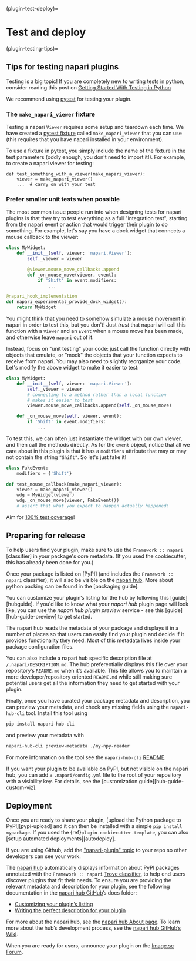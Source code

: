 (plugin-test-deploy)=
# Test and deploy

(plugin-testing-tips)=
## Tips for testing napari plugins

Testing is a big topic!  If you are completely new to writing tests in python,
consider reading this post on [Getting Started With Testing in
Python](https://realpython.com/python-testing/)

We recommend using [pytest](https://docs.pytest.org/en/6.2.x/getting-started.html)
for testing your plugin.

### The `make_napari_viewer` fixture

Testing a napari `Viewer` requires some setup and teardown each time.  We
have created a [pytest fixture](https://docs.pytest.org/en/6.2.x/fixture.html)
called `make_napari_viewer` that you can use
(this requires that you have napari installed in your environment).

To use a fixture in pytest, you simply include the name of the fixture in the
test parameters (oddly enough, you don't need to import it!).  For example,
to create a napari viewer for testing:

```
def test_something_with_a_viewer(make_napari_viewer):
    viewer = make_napari_viewer()
    ...  # carry on with your test
```

### Prefer smaller unit tests when possible

The most common issue people run into when designing tests for napari plugins is
that they try to test everything as a full "integration test", starting from the
napari event or action that would trigger their plugin to do something.  For
example, let's say you have a dock widget that connects a mouse callback to the
viewer:

```py
class MyWidget:
    def __init__(self, viewer: 'napari.Viewer'):
        self._viewer = viewer

        @viewer.mouse_move_callbacks.append
        def _on_mouse_move(viewer, event):
            if 'Shift' in event.modifiers:
                ...

@napari_hook_implementation
def napari_experimental_provide_dock_widget():
    return MyWidget
```

You might think that you need to somehow simulate a mouse movement in napari in
order to test this, but you don't! Just *trust* that napari will call this
function with a `Viewer` and an `Event` when a mouse move has been made, and
otherwise leave `napari` out of it.

Instead, focus on "unit testing" your code: just call the function directly with
objects that emulate, or "mock" the objects that your function expects to
receive from napari. You may also need to slightly reorganize your code.  Let's
modify the above widget to make it easier to test:

```py
class MyWidget:
    def __init__(self, viewer: 'napari.Viewer'):
        self._viewer = viewer
        # connecting to a method rather than a local function
        # makes it easier to test
        viewer.mouse_move_callbacks.append(self._on_mouse_move)

    def _on_mouse_move(self, viewer, event):
        if 'Shift' in event.modifiers:
            ...
```

To test this, we can often just instantiate the widget with our own viewer, and
then call the methods directly. As for the `event` object, notice that all we
care about in this plugin is that it has a `modifiers` attribute that may or may
not contain the string `"Shift"`.  So let's just fake it!

```py
class FakeEvent:
    modifiers = {'Shift'}

def test_mouse_callback(make_napari_viewer):
    viewer = make_napari_viewer()
    wdg = MyWidget(viewer)
    wdg._on_mouse_move(viewer, FakeEvent())
    # assert that what you expect to happen actually happened!
```

Aim for [100% test coverage](best_practices.html#how-to-check-test-coverage)!


## Preparing for release

To help users find your plugin, make sure to use the `Framework :: napari`
[classifier] in your package's core metadata. 
(If you used the cookiecutter, this has already been done for you.)

Once your package is listed on [PyPI] (and includes the `Framework :: napari`
classifier), it will also be visible on the [napari hub](https://napari-hub.org/). More about python
packing can be found in the [packaging guide].

You can customize your plugin’s listing for the hub by following this
[guide][hubguide]. If you'd like to know what your _napari hub_ plugin page
will look like, you can use the _napari hub plugin preview_ service - see this
[guide][hub-guide-preview] to get started.

The napari hub reads the metadata of your package and displays it in a number
of places so that users can easily find your plugin and decide if it provides
functionality they need. Most of this metadata lives inside your package
configuration files.

You can also include a napari hub specific description file at
`/.napari/DESCRIPTION.md`. The hub preferentially displays this file over your
repository’s `README.md` when it’s available. This file allows you to maintain a
more developer/repository oriented `README.md` while still making sure potential
users get all the information they need to get started with your plugin.

Finally, once you have curated your package metadata and description, you can
preview your metadata, and check any missing fields using the `napari-hub-cli`
tool. Install this tool using

```bash
pip install napari-hub-cli
```

and preview your metadata with

```bash
napari-hub-cli preview-metadata ./my-npy-reader
```

For more information on the tool see the `napari-hub-cli`
[README](https://github.com/chanzuckerberg/napari-hub-cli).

If you want your plugin to be available on PyPI, but not visible on the napari
hub, you can add a `.napari/config.yml` file to the root of your repository
with a visibility key. For details, see the [customization
guide][hub-guide-custom-viz].

## Deployment

Once you are ready to share your plugin, [upload the Python package to
PyPI][pypi-upload] and it can then be installed with a simple
`pip install mypackage`. If you used the {ref}`plugin-cookiecutter-template`,
you can also [setup automated deployments][autodeploy].

If you are using Github, add the ["napari-plugin"
topic](https://github.com/topics/napari-plugin) to your repo so other
developers can see your work.

The [napari hub](https://www.napari-hub.org/) automatically displays
information about PyPI packages annotated with the `Framework :: napari`
[Trove classifier](https://pypi.org/classifiers/), to help end users discover
plugins that fit their needs. To ensure you are providing the relevant
metadata and description for your plugin, see the following documentation in
the [napari hub
GitHub](https://github.com/chanzuckerberg/napari-hub/tree/main/docs)’s docs
folder:

- [Customizing your plugin’s listing](https://github.com/chanzuckerberg/napari-hub/blob/main/docs/customizing-plugin-listing.md)
- [Writing the perfect description for your plugin](https://github.com/chanzuckerberg/napari-hub/blob/main/docs/writing-the-perfect-description.md)

For more about the napari hub, see the [napari hub About page](https://www.napari-hub.org/about).
To learn more about the hub’s development process, see the [napari hub GitHub’s Wiki](https://github.com/chanzuckerberg/napari-hub/wiki).

When you are ready for users, announce your plugin on the [Image.sc Forum](https://forum.image.sc/tag/napari).
